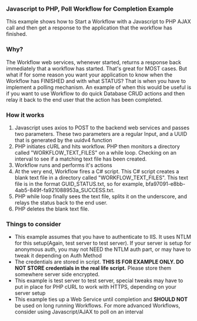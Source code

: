 ### Javascript to PHP, Poll Workflow for Completion Example

This example shows how to Start a Workflow with a Javascript to PHP AJAX call and then get a response to the application that the workflow has finished.

### Why?

The Workflow web services, whenever started, returns a response back immediately that a workflow has started. That's great for MOST cases. But
what if for some reason you want your application to know when the Workflow has FINISHED and with what STATUS? That
is when you have to implement a polling mechanism. An example of when this would be useful is if you want to use Workflow to do quick Database
CRUD actions and then relay it back to the end user that the action has been completed.

### How it works

1. Javascript uses axios to POST to the backend web services and passes two parameters. These two parameters are a regular Input, and a UUID that is generated by the uuidv4 function
2. PHP initiates cURL and hits workflow. PHP then monitors a directory called "WORKFLOW_TEXT_FILES" on a while loop. Checking on an interval to see if a matching text file has been created.
3. Workflow runs and performs it's actions
4. At the very end, Workflow fires a C# script. This C# script creates a blank text file in a directory called "WORKFLOW_TEXT_FILES". This text file is in the format GUID_STATUS.txt, so for example, bfa97091-e8bb-4ab5-849f-fa921088953a_SUCCESS.txt.
5. PHP while loop finally sees the text file, splits it on the underscore, and relays the status back to the end user.
6. PHP deletes the blank text file.

### Things to consider

+ This example assumes that you have to authenticate to IIS. It uses NTLM for this setup(Again, test server to test server). If your server is setup for anonymous auth, you may not NEED the NTLM auth part, or may have to tweak it depending on Auth Method
+ The credentials are stored in script. **THIS IS FOR EXAMPLE ONLY. DO NOT STORE credentials in the real life script.** Please store them somewhere server side encrypted.
+ This example is test server to test server, special tweaks may have to put in place for PHP cURL to work with HTTPS, depending on your server setup
+ This example ties up a Web Service until completion and **SHOULD NOT** be used on long running Workflows. For more advanced Workflows, consider using Javascript/AJAX to poll on an interval
